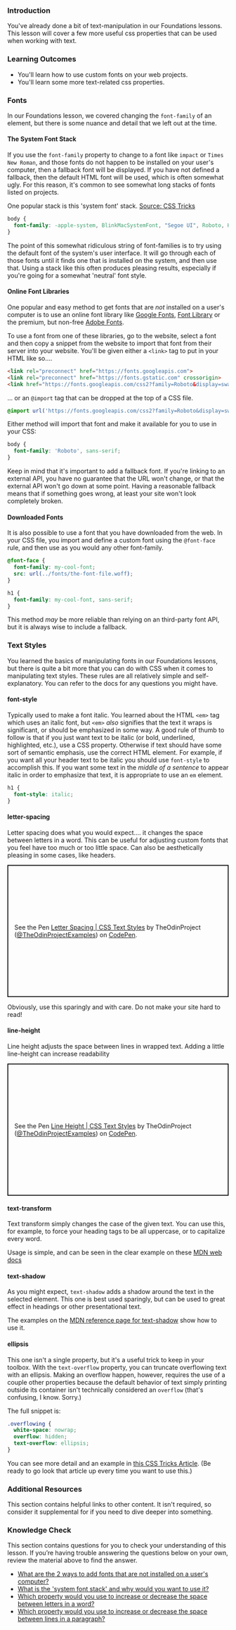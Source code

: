 ### Introduction
You've already done a bit of text-manipulation in our Foundations lessons. This lesson will cover a few more useful css properties that can be used when working with text.

### Learning Outcomes
* You'll learn how to use custom fonts on your web projects.
* You'll learn some more text-related css properties.

### Fonts
In our Foundations lesson, we covered changing the `font-family` of an element, but there is some nuance and detail that we left out at the time.

#### The System Font Stack
 If you use the `font-family` property to change to a font like `impact` or `Times New Roman`, and those fonts do not happen to be installed on your user's computer, then a fallback font will be displayed.  If you have not defined a fallback, then the default HTML font will be used, which is often somewhat ugly. For this reason, it's common to see somewhat long stacks of fonts listed on projects. 

One popular stack is this 'system font' stack. [Source: CSS Tricks](https://css-tricks.com/snippets/css/system-font-stack/)

~~~css
body {
  font-family: -apple-system, BlinkMacSystemFont, "Segoe UI", Roboto, Helvetica, Arial, sans-serif, "Apple Color Emoji", "Segoe UI Emoji", "Segoe UI Symbol";
}
~~~

The point of this somewhat ridiculous string of font-families is to try using the default font of the system's user interface. It will go through each of those fonts until it finds one that is installed on the system, and then use that. Using a stack like this often produces pleasing results, especially if you're going for a somewhat 'neutral' font style.

#### Online Font Libraries
One popular and easy method to get fonts that are _not_ installed on a user's computer is to use an online font library like [Google Fonts](https://fonts.google.com/), [Font Library](https://fontlibrary.org/) or the premium, but non-free [Adobe Fonts](https://fonts.adobe.com/).

To use a font from one of these libraries, go to the website, select a font and then copy a snippet from the website to import that font from their server into your website. You'll be given either a `<link>` tag to put in your HTML like so....

~~~html
<link rel="preconnect" href="https://fonts.googleapis.com">
<link rel="preconnect" href="https://fonts.gstatic.com" crossorigin>
<link href="https://fonts.googleapis.com/css2?family=Roboto&display=swap" rel="stylesheet">
~~~

... or an `@import` tag that can be dropped at the top of a CSS file.

~~~css
@import url('https://fonts.googleapis.com/css2?family=Roboto&display=swap');
~~~

Either method will import that font and make it available for you to use in your CSS:

~~~css
body {
  font-family: 'Roboto', sans-serif;
}
~~~

Keep in mind that it's important to add a fallback font.  If you're linking to an external API, you have no guarantee that the URL won't change, or that the external API won't go down at some point. Having a reasonable fallback means that if something goes wrong, at least your site won't look completely broken.

#### Downloaded Fonts
It is also possible to use a font that you have downloaded from the web. In your CSS file, you import and define a custom font using the `@font-face` rule, and then use as you would any other font-family.

~~~css
@font-face {
  font-family: my-cool-font;
  src: url(../fonts/the-font-file.woff);
}

h1 {
  font-family: my-cool-font, sans-serif;
}
~~~

This method _may_ be more reliable than relying on an third-party font API, but it is always wise to include a fallback.

### Text Styles
You learned the basics of manipulating fonts in our Foundations lessons, but there is quite a bit more that you can do with CSS when it comes to manipulating text styles. These rules are all relatively simple and self-explanatory. You can refer to the docs for any questions you might have.

#### font-style
Typically used to make a font italic. You learned about the HTML `<em>` tag which uses an italic font, but `<em>` _also_ signifies that the text it wraps is significant, or should be emphasized in some way. A good rule of thumb to follow is that if you just want text to be italic (or bold, underlined, highlighted, etc.), use a CSS property. Otherwise if text should have some sort of semantic emphasis, use the correct HTML element. For example, if you want all your header text to be italic you should use `font-style` to accomplish this. If you want some text in the _middle of a sentence_ to appear italic in order to emphasize that text, it is appropriate to use an `em` element.

~~~css
h1 {
  font-style: italic;
}
~~~

#### letter-spacing
Letter spacing does what you would expect.... it changes the space between letters in a word. This can be useful for adjusting custom fonts that you feel have too much or too little space. Can also be aesthetically pleasing in some cases, like headers.

<p class="codepen" data-height="300" data-theme-id="dark" data-default-tab="css,result" data-slug-hash="MWomjGr" data-editable="true" data-user="TheOdinProjectExamples" style="height: 300px; box-sizing: border-box; display: flex; align-items: center; justify-content: center; border: 2px solid; margin: 1em 0; padding: 1em;">
  <span>See the Pen <a href="https://codepen.io/TheOdinProjectExamples/pen/MWomjGr">
  Letter Spacing | CSS Text Styles</a> by TheOdinProject (<a href="https://codepen.io/TheOdinProjectExamples">@TheOdinProjectExamples</a>)
  on <a href="https://codepen.io">CodePen</a>.</span>
</p>
<script async src="https://cpwebassets.codepen.io/assets/embed/ei.js"></script>

Obviously, use this sparingly and with care. Do not make your site hard to read!

#### line-height
Line height adjusts the space between lines in wrapped text. Adding a little line-height can increase readability

<p class="codepen" data-height="300" data-theme-id="dark" data-default-tab="css,result" data-slug-hash="vYZmXzY" data-editable="true" data-user="TheOdinProjectExamples" style="height: 300px; box-sizing: border-box; display: flex; align-items: center; justify-content: center; border: 2px solid; margin: 1em 0; padding: 1em;">
  <span>See the Pen <a href="https://codepen.io/TheOdinProjectExamples/pen/vYZmXzY">
  Line Height | CSS Text Styles</a> by TheOdinProject (<a href="https://codepen.io/TheOdinProjectExamples">@TheOdinProjectExamples</a>)
  on <a href="https://codepen.io">CodePen</a>.</span>
</p>
<script async src="https://cpwebassets.codepen.io/assets/embed/ei.js"></script>

#### text-transform
Text transform simply changes the case of the given text. You can use this, for example, to force your heading tags to be all uppercase, or to capitalize every word.

Usage is simple, and can be seen in the clear example on these [MDN web docs](https://developer.mozilla.org/en-US/docs/Web/CSS/text-transform)

#### text-shadow
As you might expect, `text-shadow` adds a shadow around the text in the selected element. This one is best used sparingly, but can be used to great effect in headings or other presentational text.

The examples on the [MDN reference page for text-shadow](https://developer.mozilla.org/en-US/docs/Web/CSS/text-shadow) show how to use it.

#### ellipsis
This one isn't a single property, but it's a useful trick to keep in your toolbox. With the `text-overflow` property, you can truncate overflowing text with an ellipsis. Making an overflow happen, however, requires the use of a couple other properties because the default behavior of text simply printing outside its container isn't technically considered an `overflow` (that's confusing, I know.  Sorry.)

The full snippet is:

~~~css
.overflowing {
  white-space: nowrap;
  overflow: hidden;
  text-overflow: ellipsis;
}
~~~

You can see more detail and an example in [this CSS Tricks Article](https://css-tricks.com/snippets/css/truncate-string-with-ellipsis/).  (Be ready to go look that article up every time you want to use this.)

### Additional Resources
This section contains helpful links to other content. It isn't required, so consider it supplemental for if you need to dive deeper into something.

### Knowledge Check
This section contains questions for you to check your understanding of this lesson. If you’re having trouble answering the questions below on your own, review the material above to find the answer.

- <a class="knowledge-check-link" href='#online-font-libraries'>What are the 2 ways to add fonts that are not installed on a user's computer?</a>
- <a class="knowledge-check-link" href='#the-system-font-stack'>What is the 'system font stack' and why would you want to use it?</a>
- <a class="knowledge-check-link" href='#letter-spacing'>Which property would you use to increase or decrease the space between letters in a word?</a>
- <a class="knowledge-check-link" href='#line-height'>Which property would you use to increase or decrease the space between lines in a paragraph?</a>
